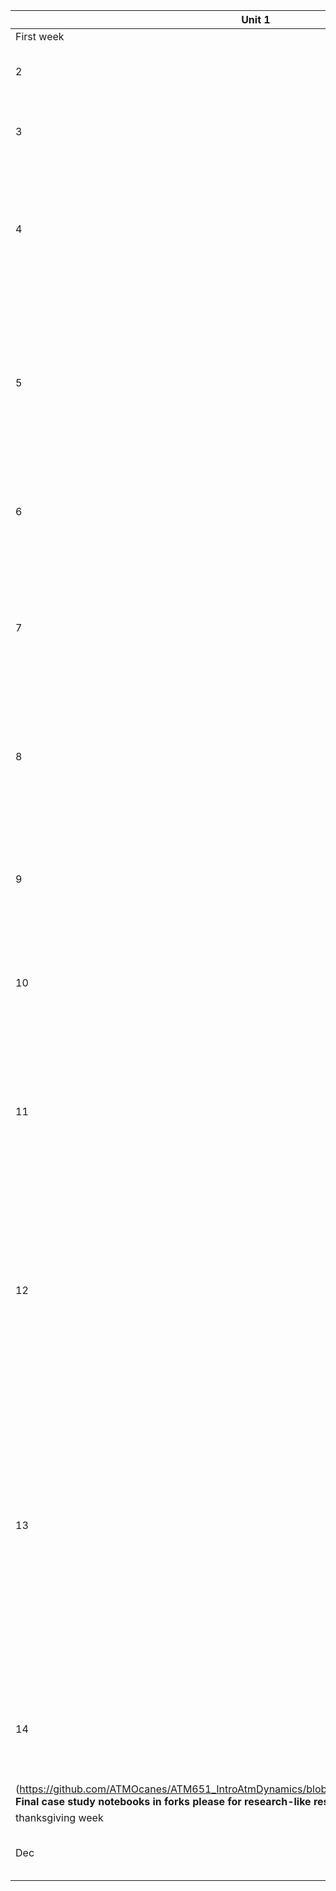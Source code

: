 | Unit 1 | Monday  | Wednesday  |
|---|------------- | ------------- |
| First week| Intro/welcome | Math review  |
| 2| Assign HW0; review SI units & physics basics | Go over any [HW0](https://github.com/ATMOcanes/ATM651_IntroAtmDynamics/tree/master/Unit1-Terminology_and_Tools) questions; survey Wallace-Hobbs Ch1 Q & A |
| 3 | LABOR DAY- NO CLASS | Any last HW0 questions? Collect it. Intro to [Ju-Py-Github](https://github.com/MPOcanes/MPO624-2020/blob/master/presentations/ProfGrumpy_guide_condaJuPyGitHub.pptx.pdf), installation assignment|
| 4 | Tsai - return HW0, discuss. Computer install clinic; Jupyter demo & first .ipynb assignment (kinematics) | **Reviewed student kinematic .ipynb's**, began on WH Ch7. Showed using Stokes' theorem (7.3) that tangential wind falls off as 1/distance from an isolated circular patch of vorticity. |
| 5 |Cover the assigned **reading through 7.2.6**, & review **students answers to 7.5 a-k**. Collect (midnight) **HW1 ASSIGNMENT: Show (7.2) for a circular area using (7.4), and do problems 7.6-7.10**. Hand out draft sketch for Unit 1 exam. | Vorticity. Cover the assigned **reading: section 7.2.9.** & review **students' prepared, time-stamped questions (1 per student)** on vorticity films [(parts 1&2) here](http://web.mit.edu/hml/ncfmf.html). Assign vortex-interactions lab (IDV views captured in .ipynb). |
| 6 | ***Unit 1 in-class exam: vocabulary, math tools, kinematics*** | Decomposition of wind fields. Geostrophic/ageo, irrotational/divergent; the different kinds of ageostrophic flow |
| 7 | Discuss **graded work so far**. Then discuss assigned **reading: section 7.2.7 (thermal wind; i.e., all material through 7.2.9)**, and **any HW2 questions**; and **elicit student answers (or questions) to 7.5 l-z**  | Collect (midnight) **HW2: [Force-balanced wind](http://profhorn.meteor.wisc.edu/wxwise/kinematics/h5/balance.html) problems 7.19, 7.21, 7.22, 7.24, 7.42; Thermal wind problems 7.5m, 7.11, 7.25, 7.26** Consider project ideas. |
| 8 | [Consider project ideas: Wikipedia training](https://dashboard.wikiedu.org/courses/University_of_Miami/Weather_Analysis_(Fall_2019)?enroll=fjsbeacg). **Reading: through 7.3.5.** On that basis, **elicit student answers (or questions) to 7.5 l-z**  | Review (in class) **[Assigned IDV lab ppt.pdf](https://github.com/ATMOcanes/ATM651_IntroAtmDynamics/blob/master/Unit2-WHch7/2019_Warm-coolCore_Vortices_structurelab.pptx) in student forks, due by class time** |
|9|Rest of Ch. 7, Assemble Primitive Equations. Equation *set* properties: energy budget, role of heating in driving all flow. [What is a model?](http://proj.badc.rl.ac.uk/pimms/browser/CASCADE/ControlledVocabs/trunk/Software?rev=48&order=size) and [the MERRA(2) reanalysis](https://gmao.gsfc.nasa.gov/pubs/docs/Bosilovich785.pdf)? its [variables](https://gmao.gsfc.nasa.gov/products/documents/GEOS-5_Filespec_Glossary.pdf)? the [IAU](https://journals.ametsoc.org/doi/10.1175/MWR-D-18-0117.1)?| **Examine [Assigned IDV lab ppt.pdf](https://github.com/ATMOcanes/ATM651_IntroAtmDynamics/blob/master/Unit2-WHch7/PV_budget_heatingrates_spinupconcept.pptx) responses in student forks, due by class time** | 
|10|Current wx (great front) & WH midlatitude storm (Ch 8). Assign final WH Ch7 problems.|**Read Ch9.1 and prepare for general verbal Q&A (study question 9.7)**|
|11|**HW due: WH 7.33-34, 7.35, 7.36, 7.38 & show that it can be expressed as vertical advection of either dry static energy or potential temperature in both z and p coordinates, 7.40 using 7.39, 7.43 & 7.45, 7.44.** Also include **a 1-paragraph project idea [(resources)](https://github.com/ATMOcanes/ATM651_IntroAtmDynamics/blob/master/README.md)**|**Do and upload** to Github the [LMT_3.2.ipynb Lab notebook](https://nbviewer.jupyter.org/github/ATMOcanes/ATM651_IntroAtmDynamics/blob/master/Notebooks/LackmannMapesTyle_3.2.ipynb) (in course Notebooks folder)| 
|12|Reading Ch.9 together. Make a hypothes.is account and install their Chrome plugin. Make annotations, and respond to one or more pre-existing annotation. How chaotic will this be with 11 of us? Let's find out. [My annotated Ch9](https://hyp.is/3ZI0DPmIEemNRccqX5PD3Q/cup.aos.wisc.edu/453/2016/readings/Atmospheric_Science-Wallace_Hobbs.pdf)|**HW due: WH exercises 9.8-9.11, 9.13-9.15, 9.17, 9.19, 9.24**|
|13|Final 2 weeks: holism on synoptic+convective weather of subtropics, IDV-Jupyter case studies from [this study](https://hyp.is/ztYejPqIEemSGDuaxFcudw/journals.ametsoc.org/doi/pdf/10.1175/JCLI-D-19-0188.1)). Background lecture 1: synoptic lifting, the QG omega equation ([Wikipedia](https://en.wikipedia.org/wiki/Omega_equation). Study the [mean of all 39 cases](https://weather.rsmas.miami.edu/repository/entry/show?entryid=71d7c12a-a144-4527-a813-6929ed900782) for expectation setting, then download this example case study [notebook](https://nbviewer.jupyter.org/github/ATMOcanes/ATM407/blob/master/Notebooks/QG_summer_rains_SEUS_2007-07-06_and_composite_mean_withlinks.ipynb), rename it, and replace its figures (and add supplementary images and data) for [your case (select a unique year from this multiframe gif)](https://weather.rsmas.miami.edu/repository/entry/show?entryid=bd2c3cad-7108-4be2-8c5b-45e4edece4ac).| Background lecture 2: deep moist convection inferred from conserved variable profiles (Tsai)|
|14|**Student case study notebooks in forks please, for first look together**| Leah presentation, Quiz: you write down from memory the Primitive or Boussinesq equations and know the term names; [review page 1 here]
(https://github.com/ATMOcanes/ATM651_IntroAtmDynamics/blob/master/FinalQuiz_PE_studyp1.pdf). **Final case study notebooks in forks please for research-like results review!**  |
|thanksgiving week|xxx|xxx|
|Dec|Last class session: some entertaining lecture, w/o consequence |AGU style 12 min (+3' questions) final project presentations Weds Dec 4 10am|
